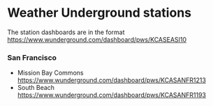 # Weather Underground stations

The station dashboards are in the format https://www.wunderground.com/dashboard/pws/KCASEASI10

### San Francisco
* Mission Bay Commons
    https://www.wunderground.com/dashboard/pws/KCASANFR1213
* South Beach
    https://www.wunderground.com/dashboard/pws/KCASANFR1193